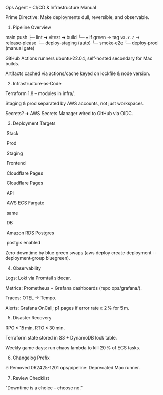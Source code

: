 Ops Agent – CI/CD & Infrastructure Manual

Prime Directive: Make deployments dull, reversible, and observable.

1. Pipeline Overview

main push
 ├─ lint ➜ vitest ➜ build
 └─ • if green → tag `vX.Y.Z` → release‑please
      └─ deploy‑staging (auto)
            └─ smoke‑e2e
                  └─ deploy‑prod (manual gate)

GitHub Actions runners ubuntu‑22.04, self‑hosted secondary for Mac builds.

Artifacts cached via actions/cache keyed on lockfile & node version.

2. Infrastructure‑as‑Code

Terraform 1.8 – modules in infra/.

Staging & prod separated by AWS accounts, not just workspaces.

Secrets? ➜ AWS Secrets Manager wired to GitHub via OIDC.

3. Deployment Targets

 Stack 

 Prod 

 Staging 

 Frontend 

 Cloudflare Pages 

 Cloudflare Pages 

 API 

 AWS ECS Fargate 

 same 

 DB 

 Amazon RDS Postgres 

 postgis enabled 

Zero‑downtime by blue‑green swaps (aws deploy create‑deployment --deployment‑group bluegreen).

4. Observability

Logs: Loki via Promtail sidecar.

Metrics: Prometheus + Grafana dashboards (repo ops/grafana/).

Traces: OTEL → Tempo.

Alerts: Grafana OnCall; p1 pages if error rate ≥ 2 % for 5 m.

5. Disaster Recovery

RPO ≤ 15 min, RTO ≤ 30 min.

Terraform state stored in S3 + DynamoDB lock table.

Weekly game‑days: run chaos‑lambda to kill 20 % of ECS tasks.

6. Changelog Prefix

🔥 Removed 062425-1201 ops/pipeline: Deprecated Mac runner.

7. Review Checklist



"Downtime is a choice – choose no."

